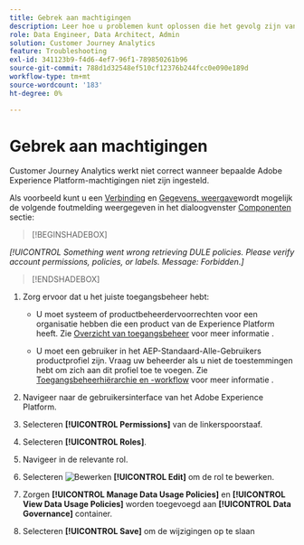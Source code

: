 ```yaml
---
title: Gebrek aan machtigingen
description: Leer hoe u problemen kunt oplossen die het gevolg zijn van een gebrek aan machtigingen
role: Data Engineer, Data Architect, Admin
solution: Customer Journey Analytics
feature: Troubleshooting
exl-id: 341123b9-f4d6-4ef7-96f1-789850261b96
source-git-commit: 788d1d32548ef510cf12376b244fcc0e090e189d
workflow-type: tm+mt
source-wordcount: '183'
ht-degree: 0%

---
```


# Gebrek aan machtigingen

Customer Journey Analytics werkt niet correct wanneer bepaalde Adobe Experience Platform-machtigingen niet zijn ingesteld.

Als voorbeeld kunt u een [Verbinding](../connections/overview.md) en [Gegevens, weergave](../data-views/data-views.md)wordt mogelijk de volgende foutmelding weergegeven in het dialoogvenster [Componenten](/help/data-views/create-dataview.md#components) sectie:


>[!BEGINSHADEBOX]

*[!UICONTROL Something went wrong retrieving DULE policies. Please verify account permissions, policies, or labels. Message: Forbidden.]*

>[!ENDSHADEBOX]


1. Zorg ervoor dat u het juiste toegangsbeheer hebt:

   * U moet systeem of productbeheerdervoorrechten voor een organisatie hebben die een product van de Experience Platform heeft. Zie [Overzicht van toegangsbeheer](https://experienceleague.adobe.com/docs/experience-platform/access-control/home.html?lang=en#platform-permissions) voor meer informatie .

   * U moet een gebruiker in het AEP-Standaard-Alle-Gebruikers productprofiel zijn. Vraag uw beheerder als u niet de toestemmingen hebt om zich aan dit profiel toe te voegen. Zie [Toegangsbeheerhiërarchie en -workflow](https://experienceleague.adobe.com/docs/experience-platform/access-control/home.html?lang=en#access-control-hierarchy-and-workflow) voor meer informatie .


1. Navigeer naar de gebruikersinterface van het Adobe Experience Platform.

1. Selecteren **[!UICONTROL Permissions]** van de linkerspoorstaaf.

1. Selecteren **[!UICONTROL Roles]**.

1. Navigeer in de relevante rol.

1. Selecteren ![Bewerken](https://spectrum.adobe.com/static/icons/workflow_18/Smock_Edit_18_N.svg) **[!UICONTROL Edit]** om de rol te bewerken.

1. Zorgen **[!UICONTROL Manage Data Usage Policies]** en **[!UICONTROL View Data Usage Policies]** worden toegevoegd aan **[!UICONTROL Data Governance]** container.

1. Selecteren **[!UICONTROL Save]** om de wijzigingen op te slaan
